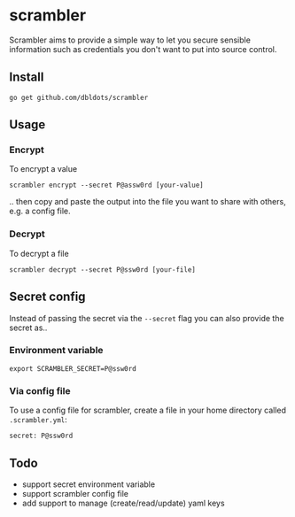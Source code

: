 # scrambler

Scrambler aims to provide a simple way to let you secure sensible
information such as credentials you don't want to put into source control.

## Install

```
go get github.com/dbldots/scrambler
```

## Usage

### Encrypt

To encrypt a value

```
scrambler encrypt --secret P@assw0rd [your-value]
```

.. then copy and paste the output into the file you want to share with others, e.g. a config file.

### Decrypt

To decrypt a file

```
scrambler decrypt --secret P@ssw0rd [your-file]
```

## Secret config

Instead of passing the secret via the `--secret` flag you can also provide the secret as..

### Environment variable

```
export SCRAMBLER_SECRET=P@ssw0rd
```

### Via config file

To use a config file for scrambler, create a file in your home directory called `.scrambler.yml`:

```
secret: P@ssw0rd
```

## Todo

* support secret environment variable
* support scrambler config file
* add support to manage (create/read/update) yaml keys
